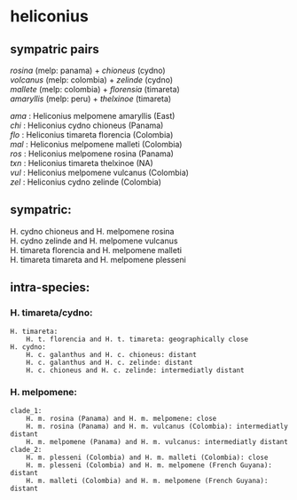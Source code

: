 # heliconius
## sympatric pairs  
_rosina_ (melp: panama) + _chioneus_ (cydno)  
_volcanus_ (melp: colombia) + _zelinde_ (cydno)  
_mallete_ (melp: colombia) + _florensia_ (timareta)  
_amaryllis_ (melp: peru) + _thelxinoe_ (timareta)  
  
_ama_ : Heliconius melpomene amaryllis (East)  
_chi_ : Heliconius cydno chioneus (Panama)  
_flo_ : Heliconius timareta florencia (Colombia)  
_mal_ : Heliconius melpomene malleti (Colombia)  
_ros_ : Heliconius melpomene rosina (Panama)  
_txn_ : Heliconius timareta thelxinoe (NA)  
_vul_ : Heliconius melpomene vulcanus (Colombia)  
_zel_ : Heliconius cydno zelinde (Colombia)  
  
## sympatric:  
H. cydno chioneus and H. melpomene rosina  
H. cydno zelinde and H. melpomene vulcanus  
H. timareta florencia and H. melpomene malleti  
H. timareta timareta and H. melpomene plesseni  
  
## intra-species:  
### H. timareta/cydno:  
	H. timareta:  
		H. t. florencia and H. t. timareta: geographically close  
	H. cydno:  
		H. c. galanthus and H. c. chioneus: distant  
		H. c. galanthus and H. c. zelinde: distant  
		H. c. chioneus and H. c. zelinde: intermediatly distant  
### H. melpomene:  
	clade_1:  
		H. m. rosina (Panama) and H. m. melpomene: close  
		H. m. rosina (Panama) and H. m. vulcanus (Colombia): intermediatly distant  
		H. m. melpomene (Panama) and H. m. vulcanus: intermediatly distant  
	clade_2:  
		H. m. plesseni (Colombia) and H. m. malleti (Colombia): close  
		H. m. plesseni (Colombia) and H. m. melpomene (French Guyana): distant  
		H. m. malleti (Colombia) and H. m. melpomene (French Guyana): distant  
  
